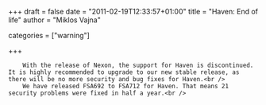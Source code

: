 
+++
draft = false
date = "2011-02-19T12:33:57+01:00"
title = "Haven: End of life"
author = "Miklos Vajna"

categories = ["warning"]

+++

        With the release of Nexon, the support for Haven is discontinued. It is highly recommended to upgrade to our new stable release, as there will be no more security and bug fixes for Haven.<br />
        We have released FSA692 to FSA712 for Haven. That means 21 security problems were fixed in half a year.<br />
            
        